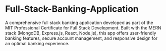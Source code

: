 # Full-Stack-Banking-Application
A comprehensive full stack banking application developed as part of the MIT Professional Certificate for Full Stack Development. Built with the MERN stack (MongoDB, Express.js, React, Node.js), this app offers user-friendly banking features, secure account management, and responsive design for an optimal banking experience.
